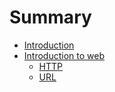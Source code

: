 # Summary

* [Introduction](README.md)
* [Introduction to web](chapter1.md)
  * [HTTP](chapter1/http.md)
  * [URL](chapter1/url.md)

